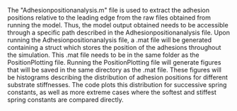 The "Adhesionpositionanalysis.m" file is used to extract the adhesion positions relative to the leading edge from the raw files obtained from running the model. Thus, the model output obtained needs to be accessible through a specific path described in the Adhesionpositionanalysis file. Upon running the Adhesionpositionanalysis file, a .mat file will be generated containing a struct which stores the position of the adhesions throughout the simulation. This .mat file needs to be in the same folder as the PositionPlotting file. Running the PositionPlotting file will generate figures that will be saved in the same directory as the .mat file. These figures will be histograms describing the distribution of adhesion positions for different substrate stiffnesses. The code plots this distribution for successive spring constants, as well as more extreme cases where the softest and stiffest spring constants are compared directly.
